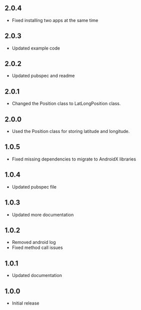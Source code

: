 ## 2.0.4

* Fixed installing two apps at the same time

## 2.0.3

* Updated example code

## 2.0.2

* Updated pubspec and readme

## 2.0.1

* Changed the Position class to LatLongPosition class.

## 2.0.0

* Used the Position class for storing latitude and longitude.

## 1.0.5

* Fixed missing dependencies to migrate to AndroidX libraries

## 1.0.4

* Updated pubspec file

## 1.0.3

* Updated more documentation

## 1.0.2

* Removed android log
* Fixed method call issues

## 1.0.1

* Updated documentation


## 1.0.0

* Initial release
